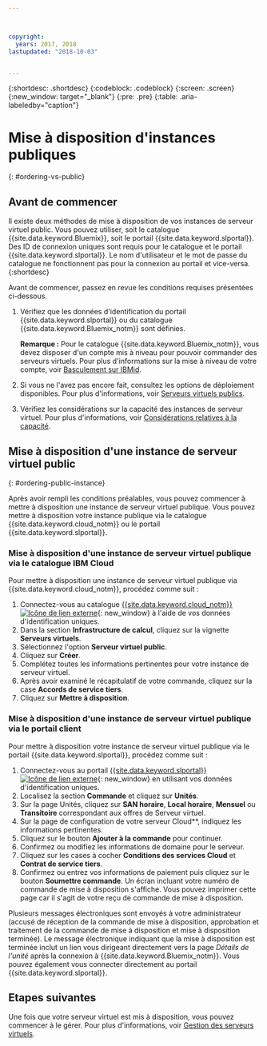 ```yaml
---



copyright:
  years: 2017, 2018
lastupdated: "2018-10-03"


---
```


{:shortdesc: .shortdesc}
{:codeblock: .codeblock}
{:screen: .screen}
{:new_window: target="_blank"}
{:pre: .pre}
{:table: .aria-labeledby="caption"}

# Mise à disposition d'instances publiques
{: #ordering-vs-public}

## Avant de commencer
Il existe deux méthodes de mise à disposition de vos instances de serveur virtuel public. Vous pouvez utiliser, soit le catalogue {{site.data.keyword.Bluemix}}, soit le portail {{site.data.keyword.slportal}}. Des ID de connexion uniques sont requis pour le catalogue et le portail {{site.data.keyword.slportal}}. Le nom d'utilisateur et le mot de passe du catalogue ne fonctionnent pas pour la connexion au portail et vice-versa.
{:shortdesc}

Avant de commencer, passez en revue les conditions requises présentées ci-dessous.

  1. Vérifiez que les données d'identification du portail {{site.data.keyword.slportal}} ou du catalogue {{site.data.keyword.Bluemix_notm}} sont définies.

     **Remarque :** Pour le catalogue {{site.data.keyword.Bluemix_notm}}, vous devez disposer d'un compte mis à niveau pour pouvoir commander des serveurs virtuels. Pour plus d'informations sur la mise à niveau de votre compte, voir [Basculement sur IBMid](https://console.bluemix.net/docs/admin/softlayerlink.html).

  2. Si vous ne l'avez pas encore fait, consultez les options de déploiement disponibles. Pour plus d'informations, voir [Serveurs virtuels publics](../vsi/vsi_public.html).

  3. Vérifiez les considérations sur la capacité des instances de serveur virtuel.  Pour plus d'informations, voir [Considérations relatives à la capacité](ts_capacity_bp.html).

## Mise à disposition d'une instance de serveur virtuel public
{: #ordering-public-instance}

Après avoir rempli les conditions préalables, vous pouvez commencer à mettre à disposition une instance de serveur virtuel publique. Vous pouvez mettre à disposition votre instance publique via le catalogue {{site.data.keyword.cloud_notm}} ou le portail {{site.data.keyword.slportal}}.

### Mise à disposition d'une instance de serveur virtuel publique via le catalogue IBM Cloud
Pour mettre à disposition une instance de serveur virtuel publique via {{site.data.keyword.cloud_notm}}, procédez comme suit :

  1. Connectez-vous au catalogue [{{site.data.keyword.cloud_notm}} ![Icône de lien externe](../icons/launch-glyph.svg "Icône de lien externe")](https://console.bluemix.net/catalog/){: new_window} à l'aide de vos données d'identification uniques. 
  2. Dans la section **Infrastructure de calcul**, cliquez sur la vignette **Serveurs virtuels**.
  3. Sélectionnez l'option **Serveur virtuel public**.
  4. Cliquez sur **Créer**.
  5. Complétez toutes les informations pertinentes pour votre instance de serveur virtuel. 
  6. Après avoir examiné le récapitulatif de votre commande, cliquez sur la case **Accords de service tiers**. 
  7. Cliquez sur **Mettre à disposition**.
  
### Mise à disposition d'une instance de serveur virtuel publique via le portail client
Pour mettre à disposition votre instance de serveur virtuel publique via le portail {{site.data.keyword.slportal}}, procédez comme suit :

  1. Connectez-vous au portail [{{site.data.keyword.slportal}} ![Icône de lien externe](../icons/launch-glyph.svg "Icône de lien externe")](https://control.softlayer.com/){: new_window} en utilisant vos données d'identification uniques.
  2. Localisez la section **Commande** et cliquez sur **Unités**. 
  3. Sur la page Unités, cliquez sur **SAN horaire**, **Local horaire**, **Mensuel** ou **Transitoire** correspondant aux offres de Serveur virtuel.
  4. Sur la page de configuration de votre serveur Cloud**, indiquez les informations pertinentes.
  5. Cliquez sur le bouton **Ajouter à la commande** pour continuer.
  6. Confirmez ou modifiez les informations de domaine pour le serveur.
  7. Cliquez sur les cases à cocher **Conditions des services Cloud** et **Contrat de service tiers**.
  8. Confirmez ou entrez vos informations de paiement puis cliquez sur le bouton **Soumettre commande**. Un écran incluant votre numéro de commande de mise à disposition s'affiche. Vous pouvez imprimer cette page car il s'agit de votre reçu de commande de mise à disposition.

 Plusieurs messages électroniques sont envoyés à votre administrateur (accusé de réception de la commande de mise à disposition, approbation et traitement de la commande de mise à disposition et mise à disposition terminée). Le message électronique indiquant que la mise à disposition est terminée inclut un lien vous dirigeant directement vers la page *Détails de l'unité* après la connexion à {{site.data.keyword.Bluemix_notm}}. Vous pouvez également vous connecter directement au portail {{site.data.keyword.slportal}}.

## Etapes suivantes
Une fois que votre serveur virtuel est mis à disposition, vous pouvez commencer à le gérer. Pour plus d'informations, voir [Gestion des serveurs virtuels](../vsi/vsi_managing.html).
